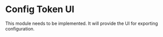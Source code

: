 # Config Token UI

This module needs to be implemented. It will provide the UI for exporting configuration.
